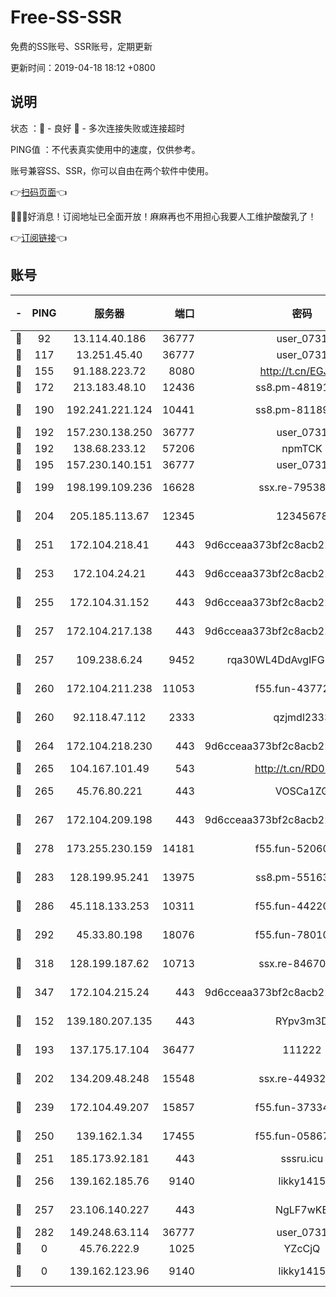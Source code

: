 # Free-SS-SSR

免费的SS账号、SSR账号，定期更新

更新时间：2019-04-18 18:12 +0800

## 说明

状态     ：🙂 - 良好 🙁 - 多次连接失败或连接超时

PING值   ：不代表真实使用中的速度，仅供参考。

账号兼容SS、SSR，你可以自由在两个软件中使用。

👉[扫码页面](https://liesauer.github.io/Free-SS-SSR/)👈

🎉🎉🎉好消息！订阅地址已全面开放！麻麻再也不用担心我要人工维护酸酸乳了！

👉[订阅链接](https://www.liesauer.net/yogurt/subscribe?ACCESS_TOKEN=DAYxR3mMaZAsaqUb)👈

## 账号

|-|PING|服务器|端口|密码|加密方式|区域|
|:----:|:----:|:-----:|-----:|:----:|:----:|:----:|
|🙂|92|13.114.40.186|36777|user_0731|chacha20|JP|
|🙂|117|13.251.45.40|36777|user_0731|chacha20|SG|
|🙂|155|91.188.223.72|8080|http://t.cn/EGJIyrl|rc4-md5|RU|
|🙂|172|213.183.48.10|12436|ss8.pm-48191124|rc4-md5|RU|
|🙂|190|192.241.221.124|10441|ss8.pm-81189488|aes-256-cfb|US|
|🙂|192|157.230.138.250|36777|user_0731|chacha20|US|
|🙂|192|138.68.233.12|57206|npmTCK|rc4-md5|US|
|🙂|195|157.230.140.151|36777|user_0731|chacha20|US|
|🙂|199|198.199.109.236|16628|ssx.re-79538912|aes-256-cfb|US|
|🙂|204|205.185.113.67|12345|12345678|aes-256-cfb|US|
|🙂|251|172.104.218.41|443|9d6cceaa373bf2c8acb22e60b6a58be6|aes-256-cfb|US|
|🙂|253|172.104.24.21|443|9d6cceaa373bf2c8acb22e60b6a58be6|aes-256-cfb|US|
|🙂|255|172.104.31.152|443|9d6cceaa373bf2c8acb22e60b6a58be6|aes-256-cfb|US|
|🙂|257|172.104.217.138|443|9d6cceaa373bf2c8acb22e60b6a58be6|aes-256-cfb|US|
|🙂|257|109.238.6.24|9452|rqa30WL4DdAvgIFG6Fs3znzTa|aes-256-cfb|FR|
|🙂|260|172.104.211.238|11053|f55.fun-43772326|aes-256-cfb|US|
|🙂|260|92.118.47.112|2333|qzjmdl2333|aes-256-cfb|US|
|🙂|264|172.104.218.230|443|9d6cceaa373bf2c8acb22e60b6a58be6|aes-256-cfb|US|
|🙂|265|104.167.101.49|543|http://t.cn/RD0D7sx|rc4-md5|CA|
|🙂|265|45.76.80.221|443|VOSCa1ZG|aes-256-cfb|DE|
|🙂|267|172.104.209.198|443|9d6cceaa373bf2c8acb22e60b6a58be6|aes-256-cfb|US|
|🙂|278|173.255.230.159|14181|f55.fun-52060044|aes-256-cfb|US|
|🙂|283|128.199.95.241|13975|ss8.pm-55163159|aes-256-cfb|SG|
|🙂|286|45.118.133.253|10311|f55.fun-44220046|aes-256-cfb|SG|
|🙂|292|45.33.80.198|18076|f55.fun-78010722|aes-256-cfb|US|
|🙂|318|128.199.187.62|10713|ssx.re-84670047|aes-256-cfb|SG|
|🙂|347|172.104.215.24|443|9d6cceaa373bf2c8acb22e60b6a58be6|aes-256-cfb|US|
|🙂|152|139.180.207.135|443|RYpv3m3D|aes-256-cfb|JP|
|🙂|193|137.175.17.104|36477|111222|aes-256-cfb|US|
|🙂|202|134.209.48.248|15548|ssx.re-44932376|aes-256-cfb|US|
|🙂|239|172.104.49.207|15857|f55.fun-37334646|aes-256-cfb|SG|
|🙂|250|139.162.1.34|17455|f55.fun-05867060|aes-256-cfb|SG|
|🙂|251|185.173.92.181|443|sssru.icu|rc4-md5|RU|
|🙂|256|139.162.185.76|9140|likky1415|aes-256-cfb|DE|
|🙂|257|23.106.140.227|443|NgLF7wKB|aes-256-cfb|US|
|🙂|282|149.248.63.114|36777|user_0731|chacha20|CA|
|🙁|0|45.76.222.9|1025|YZcCjQ|rc4-md5|JP|
|🙁|0|139.162.123.96|9140|likky1415|aes-256-cfb|JP|
